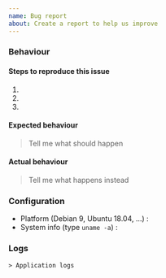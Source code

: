 ```yaml
---
name: Bug report
about: Create a report to help us improve
---
```


### Behaviour

#### Steps to reproduce this issue

1.
2.
3.

#### Expected behaviour

> Tell me what should happen
#### Actual behaviour

> Tell me what happens instead
### Configuration

* Platform (Debian 9, Ubuntu 18.04, ...) :
* System info (type `uname -a`) :

### Logs

```
> Application logs
```
